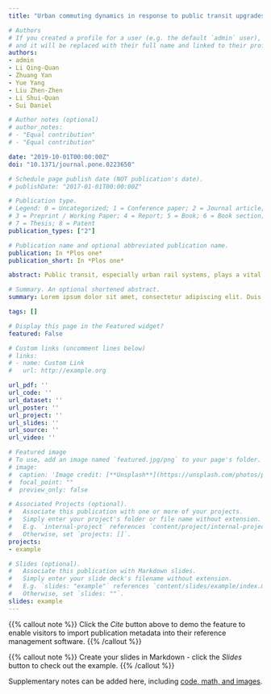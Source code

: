 ```yaml
---
title: "Urban commuting dynamics in response to public transit upgrades: A big data approach"

# Authors
# If you created a profile for a user (e.g. the default `admin` user), write the username (folder name) here 
# and it will be replaced with their full name and linked to their profile.
authors:
- admin
- Li Qing-Quan
- Zhuang Yan
- Yue Yang
- Liu Zhen-Zhen
- Li Shui-Quan
- Sui Daniel

# Author notes (optional)
# author_notes:
# - "Equal contribution"
# - "Equal contribution"

date: "2019-10-01T00:00:00Z"
doi: "10.1371/journal.pone.0223650"

# Schedule page publish date (NOT publication's date).
# publishDate: "2017-01-01T00:00:00Z"

# Publication type.
# Legend: 0 = Uncategorized; 1 = Conference paper; 2 = Journal article;
# 3 = Preprint / Working Paper; 4 = Report; 5 = Book; 6 = Book section;
# 7 = Thesis; 8 = Patent
publication_types: ["2"]

# Publication name and optional abbreviated publication name.
publication: In *Plos one*
publication_short: In *Plos one*

abstract: Public transit, especially urban rail systems, plays a vital role in shaping commuting patterns. Compared with census data and survey data, large-scale and real-time big data can track the impacts of urban policy implementations at finer spatial and temporal scales. Therefore, this study proposed a multi-level analytical framework using transit smartcard data to examine urban commuting dynamics in response to rail transit upgrades. The study area was Shenzhen, one of the most highly urbanized and densely populated cities in China, which provides the opportunity to examine the effects of rail transit upgrades on commuting patterns in a rapidly developing urban context. Changes in commuting patterns were examined at three levels: city, region, and individual. At the city level, we considered the average commuting time, commuting speed, and commuting distance across the whole city. At the region level, we analyzed changes in the job accessibility of residential zones. Finally, this study evaluated the potential effects of rail transit upgrades on the jobs-housing relationship at the individual level. Difference-in-difference models were used for causal inference between rail transit upgrades and commuting patterns. In the very short term, the opening of new rail transit lines resulted in no significant changes in overall commuting patterns across the whole city; however, two effects of rail transit upgrades on commuting patterns were identified. First, rail transit upgrades enhanced regional connectivity between residential zones and employment centers, thus improving job accessibility. Second, rail transit improvement increased the commuting distances of individuals and contributed to the separation of workplaces and residences. This study provides meaningful insights into the effects of rail transit upgrades on commuting patterns.

# Summary. An optional shortened abstract.
summary: Lorem ipsum dolor sit amet, consectetur adipiscing elit. Duis posuere tellus ac convallis placerat. Proin tincidunt magna sed ex sollicitudin condimentum.

tags: []

# Display this page in the Featured widget?
featured: False

# Custom links (uncomment lines below)
# links:
# - name: Custom Link
#   url: http://example.org

url_pdf: ''
url_code: ''
url_dataset: ''
url_poster: ''
url_project: ''
url_slides: ''
url_source: ''
url_video: ''

# Featured image
# To use, add an image named `featured.jpg/png` to your page's folder. 
# image:
#  caption: 'Image credit: [**Unsplash**](https://unsplash.com/photos/pLCdAaMFLTE)'
#  focal_point: ""
#  preview_only: false

# Associated Projects (optional).
#   Associate this publication with one or more of your projects.
#   Simply enter your project's folder or file name without extension.
#   E.g. `internal-project` references `content/project/internal-project/index.md`.
#   Otherwise, set `projects: []`.
projects:
- example

# Slides (optional).
#   Associate this publication with Markdown slides.
#   Simply enter your slide deck's filename without extension.
#   E.g. `slides: "example"` references `content/slides/example/index.md`.
#   Otherwise, set `slides: ""`.
slides: example
---
```


{{% callout note %}}
Click the *Cite* button above to demo the feature to enable visitors to import publication metadata into their reference management software.
{{% /callout %}}

{{% callout note %}}
Create your slides in Markdown - click the *Slides* button to check out the example.
{{% /callout %}}

Supplementary notes can be added here, including [code, math, and images](https://wowchemy.com/docs/writing-markdown-latex/).
